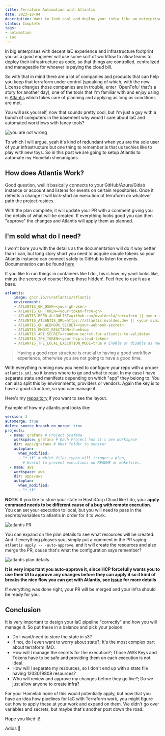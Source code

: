 ```yaml
---
title: Terraform Automation with Atlantis
date: 2023-10-04
description: Want to look cool and deploy your infra like an enterprise would? Get some Atlantis into your homelab.
status: Complete
tags: 
- automation
- iac
---
```


In big enterprises with decent IaC experience and infrastructure footprint you as a good engineer will use some sort of workflow to allow teams to deploy their infrastructure as code, so that things are controlled, centralized and manageable for whoever is paying the cloud bill.

So with that in mind there are a lot of companies and products that can help you keep that terraform under control (speaking of which, with the new License changes those companies are in trouble, enter 'OpenTofu' that's a story for another day), one of the tools that I'm familiar with and enjoy using is [Atlantis](https://www.runatlantis.io/) which takes care of planning and applying as long as conditions are met.

You will ask yourself, now that sounds pretty cool, but I'm just a guy with a bunch of computers in the basement why would I care about IaC and automated workflows with fancy tools?

<img src="https://media.tenor.com/j81mTyJs0lIAAAAC/steve-carrell-michaelscott.gif" alt="you are not wrong" />

To which I will argue, yeah it's kind of redundant when you are the sole user of your infrastructure but one thing to remember is that us techies like to play with new toys. So in this post we are going to setup Atlantis to automate my Homelab shenanigans.

## How does Atlantis Work?

Good question, well it basically connects to your GitHub/Azure/Gitlab instance or account and listens for events on certain repositories. Once it detects a change it will kick-start an execution of terraform on whatever path the project resides.

With the plan complete, it will update your PR with a comment giving you the details of what will be created. If everything looks good you can then "approve" the changes and Atlantis will apply them as planned.

## I'm sold what do I need?

I won't bore you with the details as the documentation will do it way better than I can, but long story short you need to acquire couple tokens so your Atlantis instance can connect safely to GitHub to listen for events.
Documentation can be found [here](https://www.runatlantis.io/docs/installation-guide.html)

If you like to run things in containers like I do., his is how my yaml looks like, minus the secrets of course! Keep those hidden!. Feel free to use it as a base.

```yaml
atlantis:
    image: ghcr.io/runatlantis/atlantis
    environment:
    - ATLANTIS_GH_USER=<your-gh-user>
    - ATLANTIS_GH_TOKEN=<your-token-from-gh>
    - ATLANTIS_REPO_ALLOWLIST=github.com/mvaldes14/terraform || <your-repo>
    - ATLANTIS_ATLANTIS_URL=https://atlantis.mvaldes.dev || <your-available-instance-dns>
    - ATLANTIS_GH_WEBHOOK_SECRET=<your-webhook-secret>
    - ATLANTIS_EMOJI_REACTION=thumbsup
    - ATLANTIS_API_SECRET=<random-secret-for-atlantis-to-validate>
    - ATLANTIS_TFE_TOKEN=<your-hcp-cloud-token>
    - ATLANTIS_TFE_LOCAL_EXECUTION_MODE=true # Enable or disable as needed

```

> Having a good repo structure is crucial to having a good workflow experience, otherwise you are not going to have a good time.

With everything running now you need to configure your repo with a proper `atlantis.yml`, so it knows where to go and what to read. In my case I have separate state and manifests depending on which "app" they belong to. 
You can also split this by environments, providers or vendors. Again the key is to have a good structure, so you can manage it.

Here's my [repository](https://github.com/mvaldes14/terraform) if you want to see the layout.

Example of how my atlantis.yml looks like:
```yaml
version: 3
automerge: true
delete_source_branch_on_merge: true
projects:
  - name: grafana # Project Grafana
    workspace: grafana # Each Project has it's own workspace
    dir: apps/grafana # What folder to monitor
    autoplan:
      when_modified:
      - "*.tf" # Which files types will trigger a plan,
        # Useful to prevent executions on README or makefiles.
  - name: aws  
    workspace: aws
    dir: apps/aws
    autoplan:
      when_modified:
      - "*.tf"

```

**NOTE:** If you like to store your state in HashiCorp Cloud like I do, your **apply command needs to be different cause of a bug with remote execution**. You can set your execution to local, but you will need to pass in the secrets/variables to atlantis in order for it to work.

<img src="https://s3.mvaldes.dev/blog/atlantis-1.png" alt="atlantis PR" />

You can expand on the plan details to see what resources will be created. And if everything pleases you, simply put a comment in the PR saying `atlantis apply -- -auto-approve`, and it will create the resources and also merge the PR, cause that's what the configuration says remember?

<img src="https://s3.mvaldes.dev/blog/atlantis-2.png" alt="atlantis plan details" />

**It is very important you auto-approve it, since HCP forcefully wants you to use their UI to approve any changes before they can apply it so it kind of breaks the nice flow you can get with Atlantis, see [issue](https://github.com/runatlantis/atlantis/issues/2794) for more details**

If everything was done right, your PR will be merged and your infra should be ready for you.

## Conclusion 

It is very important to design your IaC pipeline "correctly" and how you will manage it. So put these in a balance and pick your poison.

- Do I want/need to store the state in s3?
- If not, do I even want to worry about state?; It's the most complex part about terraform IMO.
- How will I manage the secrets for the execution?; Those AWS Keys and Tokens have to be safe and providing them on each execution is not ideal.
- How will I separate my resources, so I don't end up with a state file having 1203019809 resources?
- Who will review and approve my changes before they go live?; Do we just allow anyone to create infra?

For your Homelab none of this would potentially apply, but now that you have an idea how pipelines for IaC with Terraform work, you might figure out how to apply these at your work and expand on them.
We didn't go over variables and secrets, but maybe that's another post down the road.

Hope you liked it!.

Adios 👋
